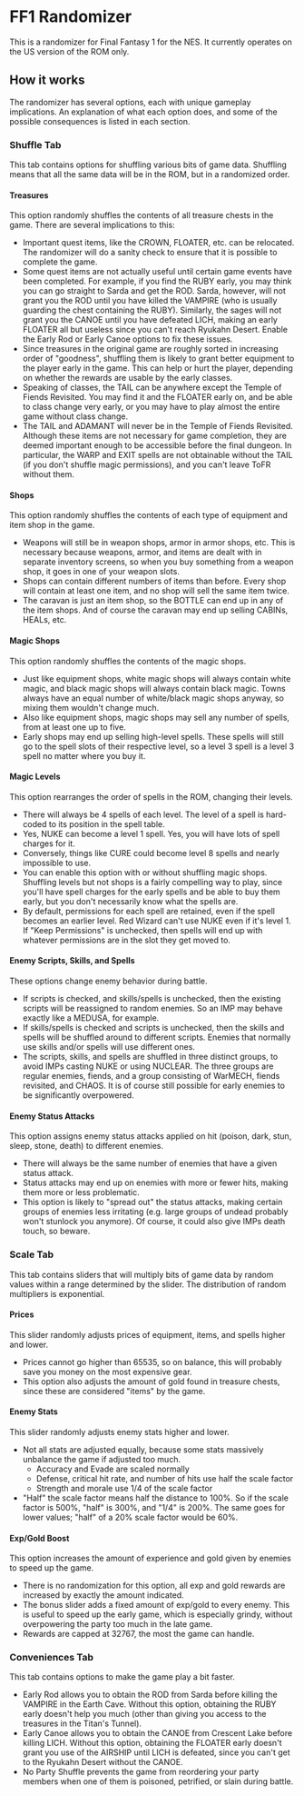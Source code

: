 # FF1 Randomizer

This is a randomizer for Final Fantasy 1 for the NES.  It currently operates on the US version of the ROM only.

## How it works

The randomizer has several options, each with unique gameplay implications.  An explanation of what each option does, and some of the possible consequences is listed in each section.

### Shuffle Tab
This tab contains options for shuffling various bits of game data.  Shuffling means that all the same data will be in the ROM, but in a randomized order.

#### Treasures  
This option randomly shuffles the contents of all treasure chests in the game.  There are several implications to this:
* Important quest items, like the CROWN, FLOATER, etc. can be relocated.  The randomizer will do a sanity check to ensure that it is possible to complete the game.
* Some quest items are not actually useful until certain game events have been completed.  For example, if you find the RUBY early, you may think you can go straight to Sarda and get the ROD.  Sarda, however, will not grant you the ROD until you have killed the VAMPIRE (who is usually guarding the chest containing the RUBY).  Similarly, the sages will not grant you the CANOE until you have defeated LICH, making an early FLOATER all but useless since you can't reach Ryukahn Desert.  Enable the Early Rod or Early Canoe options to fix these issues.
* Since treasures in the original game are roughly sorted in increasing order of "goodness", shuffling them is likely to grant better equipment to the player early in the game.  This can help or hurt the player, depending on whether the rewards are usable by the early classes.
* Speaking of classes, the TAIL can be anywhere except the Temple of Fiends Revisited.  You may find it and the FLOATER early on, and be able to class change very early, or you may have to play almost the entire game without class change.
* The TAIL and ADAMANT will never be in the Temple of Fiends Revisited.  Although these items are not necessary for game completion, they are deemed important enough to be accessible before the final dungeon.  In particular, the WARP and EXIT spells are not obtainable without the TAIL (if you don't shuffle magic permissions), and you can't leave ToFR without them.

#### Shops
This option randomly shuffles the contents of each type of equipment and item shop in the game.
* Weapons will still be in weapon shops, armor in armor shops, etc.  This is necessary because weapons, armor, and items are dealt with in separate inventory screens, so when you buy something from a weapon shop, it goes in one of your weapon slots.
* Shops can contain different numbers of items than before.  Every shop will contain at least one item, and no shop will sell the same item twice.
* The caravan is just an item shop, so the BOTTLE can end up in any of the item shops.  And of course the caravan may end up selling CABINs, HEALs, etc.

#### Magic Shops
This option randomly shuffles the contents of the magic shops.
* Just like equipment shops, white magic shops will always contain white magic, and black magic shops will always contain black magic.  Towns always have an equal number of white/black magic shops anyway, so mixing them wouldn't change much.
* Also like equipment shops, magic shops may sell any number of spells, from at least one up to five.
* Early shops may end up selling high-level spells.  These spells will still go to the spell slots of their respective level, so a level 3 spell is a level 3 spell no matter where you buy it.

#### Magic Levels
This option rearranges the order of spells in the ROM, changing their levels.
* There will always be 4 spells of each level.  The level of a spell is hard-coded to its position in the spell table.
* Yes, NUKE can become a level 1 spell.  Yes, you will have lots of spell charges for it.
* Conversely, things like CURE could become level 8 spells and nearly impossible to use.
* You can enable this option with or without shuffling magic shops.  Shuffling levels but not shops is a fairly compelling way to play, since you'll have spell charges for the early spells and be able to buy them early, but you don't necessarily know what the spells are.
* By default, permissions for each spell are retained, even if the spell becomes an earlier level.  Red Wizard can't use NUKE even if it's level 1.  If "Keep Permissions" is unchecked, then spells will end up with whatever permissions are in the slot they get moved to.

#### Enemy Scripts, Skills, and Spells
These options change enemy behavior during battle.
* If scripts is checked, and skills/spells is unchecked, then the existing scripts will be reassigned to random enemies.  So an IMP may behave exactly like a MEDUSA, for example.
* If skills/spells is checked and scripts is unchecked, then the skills and spells will be shuffled around to different scripts.  Enemies that normally use skills and/or spells will use different ones.
* The scripts, skills, and spells are shuffled in three distinct groups, to avoid IMPs casting NUKE or using NUCLEAR.  The three groups are regular enemies, fiends, and a group consisting of WarMECH, fiends revisited, and CHAOS.  It is of course still possible for early enemies to be significantly overpowered.

#### Enemy Status Attacks
This option assigns enemy status attacks applied on hit (poison, dark, stun, sleep, stone, death) to different enemies.
* There will always be the same number of enemies that have a given status attack.
* Status attacks may end up on enemies with more or fewer hits, making them more or less problematic.
* This option is likely to "spread out" the status attacks, making certain groups of enemies less irritating (e.g. large groups of undead probably won't stunlock you anymore).  Of course, it could also give IMPs death touch, so beware.

### Scale Tab
This tab contains sliders that will multiply bits of game data by random values within a range determined by the slider.  The distribution of random multipliers is exponential.

#### Prices
This slider randomly adjusts prices of equipment, items, and spells higher and lower.
* Prices cannot go higher than 65535, so on balance, this will probably save you money on the most expensive gear.
* This option also adjusts the amount of gold found in treasure chests, since these are considered "items" by the game.

#### Enemy Stats
This slider randomly adjusts enemy stats higher and lower.
* Not all stats are adjusted equally, because some stats massively unbalance the game if adjusted too much.
  - Accuracy and Evade are scaled normally
  - Defense, critical hit rate, and number of hits use half the scale factor
  - Strength and morale use 1/4 of the scale factor
* "Half" the scale factor means half the distance to 100%.  So if the scale factor is 500%, "half" is 300%, and "1/4" is 200%.  The same goes for lower values; "half" of a 20% scale factor would be 60%.

#### Exp/Gold Boost
This option increases the amount of experience and gold given by enemies to speed up the game.
* There is no randomization for this option, all exp and gold rewards are increased by exactly the amount indicated.
* The bonus slider adds a fixed amount of exp/gold to every enemy.  This is useful to speed up the early game, which is especially grindy, without overpowering the party too much in the late game.
* Rewards are capped at 32767, the most the game can handle.

### Conveniences Tab
This tab contains options to make the game play a bit faster.
* Early Rod allows you to obtain the ROD from Sarda before killing the VAMPIRE in the Earth Cave.  Without this option, obtaining the RUBY early doesn't help you much (other than giving you access to the treasures in the Titan's Tunnel).
* Early Canoe allows you to obtain the CANOE from Crescent Lake before killing LICH.  Without this option, obtaining the FLOATER early doesn't grant you use of the AIRSHIP until LICH is defeated, since you can't get to the Ryukahn Desert without the CANOE.
* No Party Shuffle prevents the game from reordering your party members when one of them is poisoned, petrified, or slain during battle.
